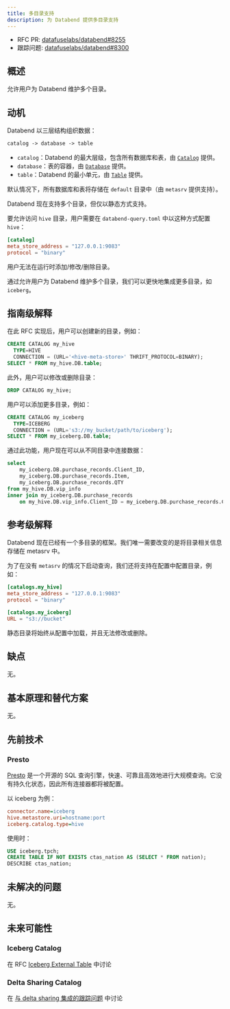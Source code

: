 ```yaml
---
title: 多目录支持
description: 为 Databend 提供多目录支持
---
```


- RFC PR: [datafuselabs/databend#8255](https://github.com/databendlabs/databend/pull/8255)
- 跟踪问题: [datafuselabs/databend#8300](https://github.com/databendlabs/databend/issues/8300)

## 概述

允许用户为 Databend 维护多个目录。

## 动机

Databend 以三层结构组织数据：

```txt
catalog -> database -> table
```

- `catalog`：Databend 的最大层级，包含所有数据库和表，由 [`Catalog`](https://github.com/databendlabs/databend/blob/556aedc00e5e8a95a7551d0ec21b8e6fa7573e0a/src/query/catalog/src/catalog.rs#L80) 提供。
- `database`：表的容器，由 [`Database`](https://github.com/databendlabs/databend/blob/556aedc00e5e8a95a7551d0ec21b8e6fa7573e0a/src/query/catalog/src/database.rs#L44) 提供。
- `table`：Databend 的最小单元，由 [`Table`](https://github.com/databendlabs/databend/blob/556aedc00e5e8a95a7551d0ec21b8e6fa7573e0a/src/query/catalog/src/table.rs#L44) 提供。

默认情况下，所有数据库和表将存储在 `default` 目录中（由 `metasrv` 提供支持）。

Databend 现在支持多个目录，但仅以静态方式支持。

要允许访问 `hive` 目录，用户需要在 `databend-query.toml` 中以这种方式配置 `hive`：

```toml
[catalog]
meta_store_address = "127.0.0.1:9083"
protocol = "binary"
```

用户无法在运行时添加/修改/删除目录。

通过允许用户为 Databend 维护多个目录，我们可以更快地集成更多目录，如 `iceberg`。

## 指南级解释

在此 RFC 实现后，用户可以创建新的目录，例如：

```sql
CREATE CATALOG my_hive
  TYPE=HIVE
  CONNECTION = (URL='<hive-meta-store>' THRIFT_PROTOCOL=BINARY);
SELECT * FROM my_hive.DB.table;
```

此外，用户可以修改或删除目录：

```sql
DROP CATALOG my_hive;
```

用户可以添加更多目录，例如：

```sql
CREATE CATALOG my_iceberg
  TYPE=ICEBERG
  CONNECTION = (URL='s3://my_bucket/path/to/iceberg');
SELECT * FROM my_iceberg.DB.table;
```

通过此功能，用户现在可以从不同目录中连接数据：

```sql
select
    my_iceberg.DB.purchase_records.Client_ID,
    my_iceberg.DB.purchase_records.Item,
    my_iceberg.DB.purchase_records.QTY
from my_hive.DB.vip_info
inner join my_iceberg.DB.purchase_records
    on my_hive.DB.vip_info.Client_ID = my_iceberg.DB.purchase_records.Client_ID;
```

## 参考级解释

Databend 现在已经有一个多目录的框架。我们唯一需要改变的是将目录相关信息存储在 metasrv 中。

为了在没有 `metasrv` 的情况下启动查询，我们还将支持在配置中配置目录，例如：

```toml
[catalogs.my_hive]
meta_store_address = "127.0.0.1:9083"
protocol = "binary"

[catalogs.my_iceberg]
URL = "s3://bucket"
```

静态目录将始终从配置中加载，并且无法修改或删除。

## 缺点

无。

## 基本原理和替代方案

无。

## 先前技术

### Presto

[Presto](https://prestodb.io/) 是一个开源的 SQL 查询引擎，快速、可靠且高效地进行大规模查询。它没有持久化状态，因此所有连接器都将被配置。

以 iceberg 为例：

```ini
connector.name=iceberg
hive.metastore.uri=hostname:port
iceberg.catalog.type=hive
```

使用时：

```sql
USE iceberg.tpch;
CREATE TABLE IF NOT EXISTS ctas_nation AS (SELECT * FROM nation);
DESCRIBE ctas_nation;
```

## 未解决的问题

无。

## 未来可能性

### Iceberg Catalog

在 RFC [Iceberg External Table](https://github.com/databendlabs/databend/pull/8215) 中讨论

### Delta Sharing Catalog

在 [与 delta sharing 集成的跟踪问题](https://github.com/databendlabs/databend/issues/7830) 中讨论
